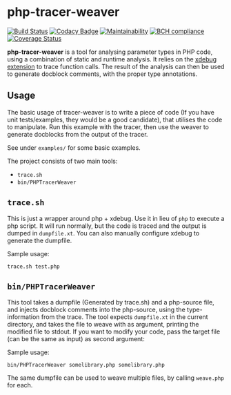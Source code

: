 php-tracer-weaver
===
[![Build Status](https://travis-ci.org/AJenbo/php-tracer-weaver.svg?branch=master)](https://travis-ci.org/AJenbo/php-tracer-weaver)
[![Codacy Badge](https://api.codacy.com/project/badge/Grade/cc2ad72a9e4c47a9bbc84037a29857a8)](https://www.codacy.com/app/AJenbo/php-tracer-weaver?utm_source=github.com&amp;utm_medium=referral&amp;utm_content=AJenbo/php-tracer-weaver&amp;utm_campaign=Badge_Grade)
[![Maintainability](https://api.codeclimate.com/v1/badges/412a2f0203c7ed255bee/maintainability)](https://codeclimate.com/github/AJenbo/php-tracer-weaver/maintainability)
[![BCH compliance](https://bettercodehub.com/edge/badge/AJenbo/php-tracer-weaver?branch=master)](https://bettercodehub.com/)
[![Coverage Status](https://coveralls.io/repos/github/AJenbo/php-tracer-weaver/badge.svg?branch=master)](https://coveralls.io/github/AJenbo/php-tracer-weaver?branch=master)

**php-tracer-weaver** is a tool for analysing parameter types in PHP code, using a combination of static and runtime analysis. It relies on the [xdebug extension](http://www.xdebug.org/docs/execution_trace) to trace function calls. The result of the analysis can then be used to generate docblock comments, with the proper type annotations.

Usage
---

The basic usage of tracer-weaver is to write a piece of code (If you have unit tests/examples, they would be a good candidate), that utilises the code to manipulate. Run this example with the tracer, then use the weaver to generate docblocks from the output of the tracer.

See under `examples/` for some basic examples.

The project consists of two main tools:

* `trace.sh`
* `bin/PHPTracerWeaver`

`trace.sh`
---

This is just a wrapper around php + xdebug. Use it in lieu of `php` to execute a php script. It will run normally, but the code is traced and the output is dumped in `dumpfile.xt`. You can also manually configure xdebug to generate the dumpfile.

Sample usage:

    trace.sh test.php

`bin/PHPTracerWeaver`
---

This tool takes a dumpfile (Generated by trace.sh) and a php-source file, and injects docblock comments into the php-source, using the type-information from the trace. The tool expects `dumpfile.xt` in the current directory, and takes the file to weave with as argument, printing the modified file to stdout. If you want to modify your code, pass the target file (can be the same as input) as second argument:

Sample usage:

    bin/PHPTracerWeaver somelibrary.php somelibrary.php

The same dumpfile can be used to weave multiple files, by calling `weave.php` for each.

